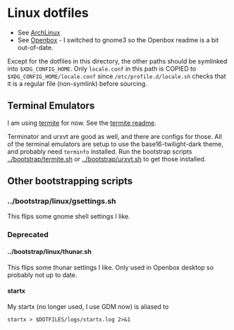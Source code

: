 # Linux dotfiles

- See [ArchLinux](arch.md)
- See [Openbox](../openbox/README.md) - I switched to gnome3 so the Openbox
  readme is a bit out-of-date.

Except for the dotfiles in this directory, the other paths should be symlinked
into `$XDG_CONFIG_HOME`. Only `locale.conf` in this path is COPIED to
`$XDG_CONFIG_HOME/locale.conf` since `/etc/profile.d/locale.sh` checks that
it is a regular file (non-symlink) before sourcing.

## Terminal Emulators

I am using [termite](https://github.com/thestinger/termite) for now. See the
[termite readme](../termite/termite.md).

Terminator and urxvt are good as well, and there are configs for those. All
of the terminal emulators are setup to use the base16-twilight-dark theme, and
probably need `terminfo` installed. Run the bootstrap scripts
[../bootstrap/termite.sh](../bootstrap/termite.sh) or
[../bootstrap/urxvt.sh](../bootstrap/urxvt.sh) to get those installed.

## Other bootstrapping scripts

### ../bootstrap/linux/gsettings.sh

This flips some gnome shell settings I like.

### Deprecated

#### ../bootstrap/linux/thunar.sh

This flips some thunar settings I like. Only used in Openbox desktop so
probably not up to date.

#### startx

My startx (no longer used, I use GDM now) is aliased to

    startx > $DOTFILES/logs/startx.log 2>&1


